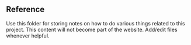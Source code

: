 ## Reference

Use this folder for storing notes on how to do various things related to this project. This content will not become part of the website. Add/edit files whenever helpful. 

